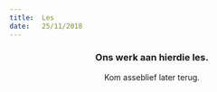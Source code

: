 ```yaml
---
title:  Les
date:   25/11/2018
---
```


### <center>Ons werk aan hierdie les.</center>
<center>Kom asseblief later terug.</center>